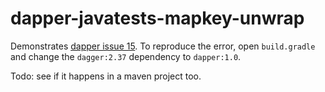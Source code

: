# dapper-javatests-mapkey-unwrap

Demonstrates [dapper issue 15](https://github.com/jbock-java/dapper/issues/15).
To reproduce the error, open `build.gradle` and change the `dagger:2.37` dependency to `dapper:1.0`.

Todo: see if it happens in a maven project too.
